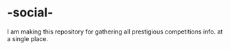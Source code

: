 # -social-
I am making this repository for gathering all prestigious competitions info. at a single place.
